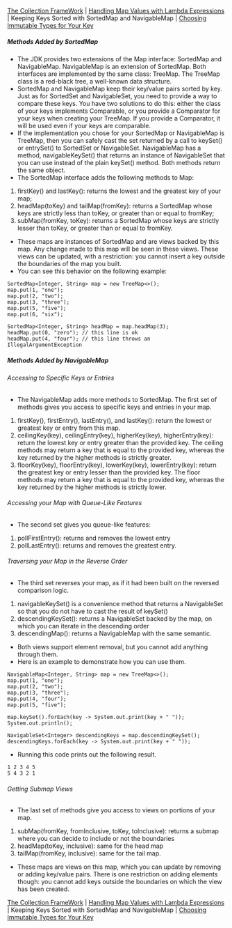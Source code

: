 [The Collection FrameWork](./README.md) | [Handling Map Values with Lambda Expressions](./Handling_Map_Values_with_Lambda_Expressions.md) |  Keeping Keys Sorted with SortedMap and NavigableMap |  [Choosing Immutable Types for Your Key](./Choosing_Immutable_Types_for_Your_Key.md) 
##### Methods Added by SortedMap
* The JDK provides two extensions of the Map interface: SortedMap and NavigableMap. NavigableMap is an extension of SortedMap. Both interfaces are implemented by the same class: TreeMap. The TreeMap class is a red-black tree, a well-known data structure. 
* SortedMap and NavigableMap keep their key/value pairs sorted by key. Just as for SortedSet and NavigableSet, you need to provide a way to compare these keys. You have two solutions to do this: either the class of your keys implements Comparable, or you provide a Comparator for your keys when creating your TreeMap. If you provide a Comparator, it will be used even if your keys are comparable. 
* If the implementation you chose for your SortedMap or NavigableMap is TreeMap, then you can safely cast the set returned by a call to keySet() or entrySet() to SortedSet or NavigableSet. NavigableMap has a method, navigableKeySet() that returns an instance of NavigableSet that you can use instead of the plain keySet() method. Both methods return the same object. 
* The SortedMap interface adds the following methods to Map:
1. firstKey() and lastKey(): returns the lowest and the greatest key of your map; 
2. headMap(toKey) and tailMap(fromKey): returns a SortedMap whose keys are strictly less than toKey, or greater than or equal to fromKey; 
3. subMap(fromKey, toKey): returns a SortedMap whose keys are strictly lesser than toKey, or greater than or equal to fromKey.
* These maps are instances of SortedMap and are views backed by this map. Any change made to this map will be seen in these views. These views can be updated, with a restriction: you cannot insert a key outside the boundaries of the map you built. 
* You can see this behavior on the following example:
```
SortedMap<Integer, String> map = new TreeMap<>();
map.put(1, "one");
map.put(2, "two");
map.put(3, "three");
map.put(5, "five");
map.put(6, "six");

SortedMap<Integer, String> headMap = map.headMap(3);
headMap.put(0, "zero"); // this line is ok
headMap.put(4, "four"); // this line throws an IllegalArgumentException
```
##### Methods Added by NavigableMap
###### Accessing to Specific Keys or Entries
* The NavigableMap adds more methods to SortedMap. The first set of methods gives you access to specific keys and entries in your map.
1. firstKey(), firstEntry(), lastEntry(), and lastKey(): return the lowest or greatest key or entry from this map. 
2. ceilingKey(key), ceilingEntry(key), higherKey(key), higherEntry(key): return the lowest key or entry greater than the provided key. The ceiling methods may return a key that is equal to the provided key, whereas the key returned by the higher methods is strictly greater. 
3. floorKey(key), floorEntry(key), lowerKey(key), lowerEntry(key): return the greatest key or entry lesser than the provided key. The floor methods may return a key that is equal to the provided key, whereas the key returned by the higher methods is strictly lower.
###### Accessing your Map with Queue-Like Features
* The second set gives you queue-like features:
1. pollFirstEntry(): returns and removes the lowest entry 
2. pollLastEntry(): returns and removes the greatest entry.
###### Traversing your Map in the Reverse Order
* The third set reverses your map, as if it had been built on the reversed comparison logic.
1. navigableKeySet() is a convenience method that returns a NavigableSet so that you do not have to cast the result of keySet() 
2. descendingKeySet(): returns a NavigableSet backed by the map, on which you can iterate in the descending order 
3. descendingMap(): returns a NavigableMap with the same semantic.
* Both views support element removal, but you cannot add anything through them. 
* Here is an example to demonstrate how you can use them.
```
NavigableMap<Integer, String> map = new TreeMap<>();
map.put(1, "one");
map.put(2, "two");
map.put(3, "three");
map.put(4, "four");
map.put(5, "five");

map.keySet().forEach(key -> System.out.print(key + " "));
System.out.println();

NavigableSet<Integer> descendingKeys = map.descendingKeySet();
descendingKeys.forEach(key -> System.out.print(key + " "));
```
* Running this code prints out the following result.
```
1 2 3 4 5
5 4 3 2 1
```
###### Getting Submap Views
* The last set of methods give you access to views on portions of your map.
1. subMap(fromKey, fromInclusive, toKey, toInclusive): returns a submap where you can decide to include or not the boundaries 
2. headMap(toKey, inclusive): same for the head map 
3. tailMap(fromKey, inclusive): same for the tail map.
* These maps are views on this map, which you can update by removing or adding key/value pairs. There is one restriction on adding elements though: you cannot add keys outside the boundaries on which the view has been created.

[The Collection FrameWork](./README.md) | [Handling Map Values with Lambda Expressions](./Handling_Map_Values_with_Lambda_Expressions.md) |  Keeping Keys Sorted with SortedMap and NavigableMap |  [Choosing Immutable Types for Your Key](./Choosing_Immutable_Types_for_Your_Key.md) 
